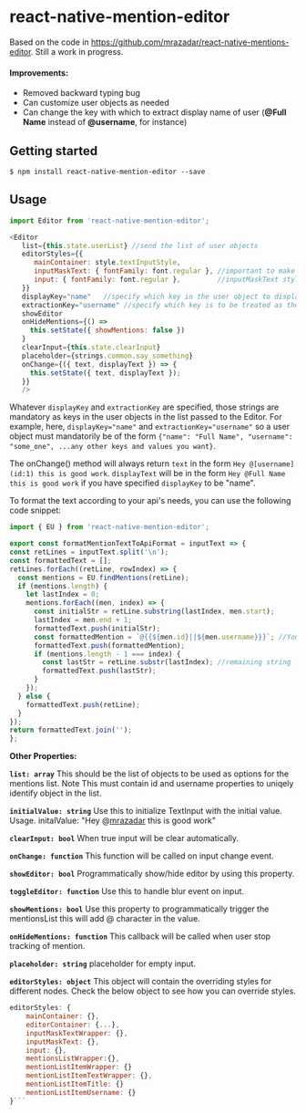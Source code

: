 
# react-native-mention-editor

Based on the code in https://github.com/mrazadar/react-native-mentions-editor. Still a work in progress.

#### Improvements: 
 - Removed backward typing bug
 - Can customize user objects as needed 
 - Can change the key with which to extract display name of user (**@Full Name** instead of **@username**, for instance)

## Getting started

`$ npm install react-native-mention-editor --save`

## Usage
```javascript
import Editor from 'react-native-mention-editor';

<Editor
   list={this.state.userList} //send the list of user objects
   editorStyles={{
      mainContainer: style.textInputStyle,
      inputMaskText: { fontFamily: font.regular }, //important to make sure input and 
      input: { fontFamily: font.regular },         //inputMaskText styles match exactly
   }}
   displayKey="name"   //specify which key in the user object to display
   extractionKey="username" //specify which key is to be treated as the unique ID of user objects
   showEditor
   onHideMentions={() =>
     this.setState({ showMentions: false })
   }
   clearInput={this.state.clearInput}
   placeholder={strings.common.say_something}
   onChange={({ text, displayText }) => {
     this.setState({ text, displayText });
   }}
   />
```
  Whatever `displayKey` and `extractionKey` are specified, those strings are mandatory as keys in the user objects in the list passed to the Editor. For example, here, `displayKey="name"` and `extractionKey="username"` so a user object must mandatorily be of the form `{"name": "Full Name", "username": "some_one", ...any other keys and values you want}`.
  
  The onChange() method will always return ```text``` in the form ```Hey @[username](id:1) this is good work```. ```displayText``` will be in the form ```Hey @Full Name this is good work``` if you have specified ```displayKey``` to be "name". 
  
  To format the text according to your api's needs, you can use the following code snippet:
  
  ```javascript
  import { EU } from 'react-native-mention-editor';
  
  export const formatMentionTextToApiFormat = inputText => {
  const retLines = inputText.split('\n');
  const formattedText = [];
  retLines.forEach((retLine, rowIndex) => {
    const mentions = EU.findMentions(retLine);
    if (mentions.length) {
      let lastIndex = 0;
      mentions.forEach((men, index) => {
        const initialStr = retLine.substring(lastIndex, men.start);
        lastIndex = men.end + 1;
        formattedText.push(initialStr);
        const formattedMention = `@{{${men.id}||${men.username}}}`; //You can format the mention text anyway you want here. Remember that text will always have id as the extractionKey you specified
        formattedText.push(formattedMention);
        if (mentions.length - 1 === index) {
          const lastStr = retLine.substr(lastIndex); //remaining string
          formattedText.push(lastStr);
        }
      });
    } else {
      formattedText.push(retLine);
    }
  });
  return formattedText.join('');
};

  ```
  
  **Other Properties:**
  
  **`list: array`** This should be the list of objects to be used as options for the mentions list. Note This must contain id and username properties to uniqely identify object in the list.

**`initialValue: string`** Use this to initialize TextInput with the initial value. Usage. initalValue: "Hey @[mrazadar](id:1) this is good work"

**`clearInput: bool`** When true input will be clear automatically.

**`onChange: function`** This function will be called on input change event.

**`showEditor: bool`** Programmatically show/hide editor by using this property.

**`toggleEditor: function`** Use this to handle blur event on input.

**`showMentions: bool`** Use this property to programmatically trigger the mentionsList this will add @ character in the value.

**`onHideMentions: function`** This callback will be called when user stop tracking of mention.

**`placeholder: string`** placeholder for empty input.

**`editorStyles: object`** This object will contain the overriding styles for different nodes. Check the below object to see how you can override styles.

```javascript
editorStyles: {
    mainContainer: {}, 
    editorContainer: {...}, 
    inputMaskTextWrapper: {},
    inputMaskText: {},
    input: {},
    mentionsListWrapper:{},
    mentionListItemWrapper: {} 
    mentionListItemTextWrapper: {},
    mentionListItemTitle: {}
    mentionListItemUsername: {}
}```
